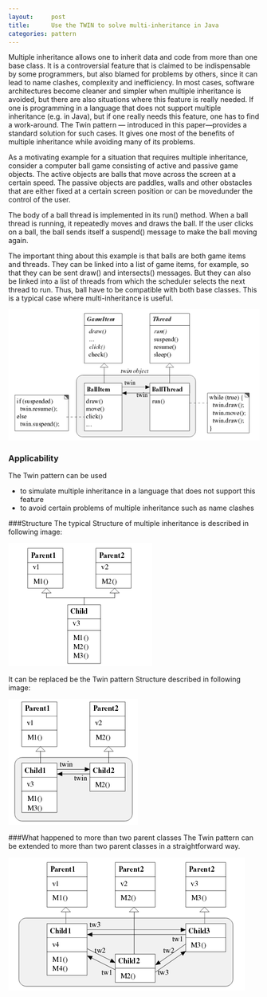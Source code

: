 ```yaml
---
layout:     post
title:      Use the TWIN to solve multi-inheritance in Java
categories: pattern
---
```


Multiple inheritance allows one to inherit data and code from more than one base class. It is a controversial feature that
is claimed to be indispensable by some programmers, but also blamed for problems by others, since it can lead to name clashes, complexity and inefficiency. In most cases, software architectures become cleaner and simpler when multiple inheritance is avoided, but there are also situations where this feature is really needed. If one is programming in a language that does not support multiple inheritance (e.g. in Java), but if one really needs this feature, one has to find a work-around. The Twin pattern — introduced in this paper—provides a standard solution for such cases. It gives one most of the benefits of multiple inheritance while avoiding many of its problems.


As a motivating example for a situation that requires multiple inheritance, consider a computer ball game consisting of active and passive game objects. The active objects are balls that move across the screen at a certain speed. The passive objects are paddles, walls and other obstacles that are either fixed at a certain screen position or can be movedunder the control of the user.


The body of a ball thread is implemented in its run() method. When a ball thread is running, it repeatedly moves and draws the ball. If the user clicks on a ball, the ball sends itself a suspend() message to make the ball moving again.


The important thing about this example is that balls are both game items and threads. They can be linked into a list of game items, for example, so that they can be sent draw() and intersects() messages. But they can also be linked into a list of threads from which the scheduler selects the next thread to run. Thus, ball have to be compatible with both base classes. This is a typical case where multi-inheritance is useful.

![game item img](/images/twin/1.png)

### Applicability
The Twin pattern can be used
* to simulate multiple inheritance in a language that does not support this feature
* to avoid certain problems of multiple inheritance such as name clashes

###Structure
The typical Structure of multiple inheritance is described in following image:

![Structure img 1](/images/twin/2.png)

It can be replaced be the Twin pattern Structure described in following image:

![Structure img 2](/images/twin/3.png)

###What happened to more than two parent classes
The Twin pattern can be extended to more than two parent classes in a straightforward way.

![Structure img 3](/images/twin/4.png)
